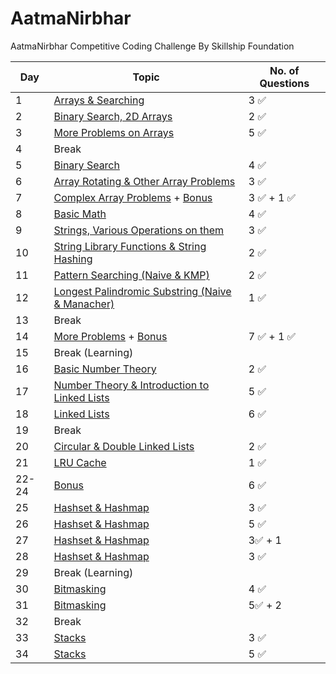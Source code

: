 # AatmaNirbhar
AatmaNirbhar Competitive Coding Challenge By Skillship Foundation


| Day  | Topic                     | No. of Questions       | 
| --- | ---------------------------- | ----------------- |
| 1  | [Arrays & Searching](https://github.com/nehasangeetajha/AatmaNirbhar/tree/master/Week%201/Day1)                   |  3 ✅      |
| 2   | [Binary Search, 2D Arrays](https://github.com/nehasangeetajha/AatmaNirbhar/tree/master/Week%201/Day2)                |  2 ✅     |
| 3   | [More Problems on Arrays](https://github.com/nehasangeetajha/AatmaNirbhar/tree/master/Week%201/Day3) |  5 ✅        |
| 4   | Break                    |            |
| 5   | [Binary Search](https://github.com/nehasangeetajha/AatmaNirbhar/tree/master/Week%201/Day5)                     |  4 ✅        |
| 6   | [Array Rotating & Other Array Problems](https://github.com/nehasangeetajha/AatmaNirbhar/tree/master/Week%201/Day6)                     |  3 ✅        |
| 7   | [Complex Array Problems](https://github.com/nehasangeetajha/AatmaNirbhar/tree/master/Week%201/Day7) + [Bonus](https://github.com/nehasangeetajha/AatmaNirbhar/tree/master/Week%201/Bonus)                   |  3 ✅   + 1   ✅    |
| 8   | [Basic Math](https://github.com/nehasangeetajha/AatmaNirbhar/tree/master/Week%202/Day%208)                     |  4 ✅        |
| 9   | [Strings, Various Operations on them](https://github.com/nehasangeetajha/AatmaNirbhar/tree/master/Week%202/Day%209)                     |  3 ✅        |
| 10   | [String Library Functions & String Hashing](https://github.com/nehasangeetajha/AatmaNirbhar/tree/master/Week%202/Day10)                     |  2 ✅        |
| 11   | [Pattern Searching (Naive & KMP)](https://github.com/nehasangeetajha/AatmaNirbhar/tree/master/Week%202/Day11)                     |  2 ✅      |
| 12   | [Longest Palindromic Substring (Naive & Manacher)](https://github.com/nehasangeetajha/AatmaNirbhar/tree/master/Week%202/Day12)                     |  1 ✅      |
| 13   | Break                    |            |
| 14   | [More Problems](https://github.com/nehasangeetajha/AatmaNirbhar/tree/master/Week%202/Day14) + [Bonus](https://github.com/nehasangeetajha/AatmaNirbhar/tree/master/Week%202/Bonus)                   |  7 ✅   + 1 ✅    |
| 15   | Break (Learning)                   |     |
| 16   | [Basic Number Theory](https://github.com/nehasangeetajha/AatmaNirbhar/tree/master/Week%203/Day16)                   |  2 ✅   |
| 17   | [Number Theory & Introduction to Linked Lists](https://github.com/nehasangeetajha/AatmaNirbhar/tree/master/Week%203/Day17)                   |  5 ✅   |
| 18   | [Linked Lists](https://github.com/nehasangeetajha/AatmaNirbhar/tree/master/Week%203/Day18)                   |  6 ✅  |
| 19   | Break                 |    |
| 20   | [Circular & Double Linked Lists](https://github.com/nehasangeetajha/AatmaNirbhar/tree/master/Week%203/Day20)                   |  2 ✅  |
| 21  | [LRU Cache](https://github.com/nehasangeetajha/AatmaNirbhar/tree/master/Week%203/Day21)                   |  1 ✅  |
| 22-24  | [Bonus](https://github.com/nehasangeetajha/AatmaNirbhar/tree/master/Week%203/Bonus)                   |   6 ✅  |
| 25  | [Hashset & Hashmap](https://github.com/nehasangeetajha/AatmaNirbhar/tree/master/Week%204/Day25)                   |   3 ✅ |
| 26  | [Hashset & Hashmap](https://github.com/nehasangeetajha/AatmaNirbhar/tree/master/Week%204/Day26)                   |   5 ✅ |
| 27  | [Hashset & Hashmap](https://github.com/nehasangeetajha/AatmaNirbhar/tree/master/Week%204/Day27)                  |   3✅ + 1 |
| 28  | [Hashset & Hashmap](https://github.com/nehasangeetajha/AatmaNirbhar/tree/master/Week%204/Day28)             |   3 ✅ |
| 29   | Break (Learning)                   |     |
| 30   | [Bitmasking](https://github.com/nehasangeetajha/AatmaNirbhar/tree/master/Week%205/Day30)                  |   4 ✅ |
| 31   | [Bitmasking](https://github.com/nehasangeetajha/AatmaNirbhar/tree/master/Week%205/Day31)                 |   5✅ + 2 |
| 32   | Break                  |   |
| 33   | [Stacks](https://github.com/nehasangeetajha/AatmaNirbhar/tree/master/Week%205/Day33)                  |   3 ✅|
| 34   | [Stacks](https://github.com/nehasangeetajha/AatmaNirbhar/tree/master/Week%205/Day34)                 |   5 ✅||
